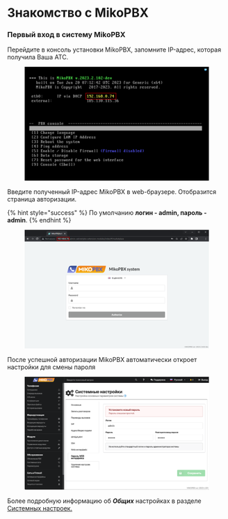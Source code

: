 # Знакомство с MikoPBX

### Первый вход в систему MikoPBX <a href="#pervyj_vxod_v_sistemu_mikopbx" id="pervyj_vxod_v_sistemu_mikopbx"></a>

Перейдите в консоль установки MikoPBX, запомните IP-адрес, которая получила Ваша АТС.

<figure><img src="../.gitbook/assets/1 (39).png" alt=""><figcaption></figcaption></figure>

Введите полученный IP-адрес MikoPBX в web-браузере. Отобразится страница авторизации.

{% hint style="success" %}
По умолчанию **логин - admin, пароль - admin**.
{% endhint %}

<figure><img src="../.gitbook/assets/2 (41).png" alt=""><figcaption></figcaption></figure>

После успешной авторизации MikoPBX автоматически откроет настройки для смены пароля

<figure><img src="../.gitbook/assets/3 (13).png" alt=""><figcaption></figcaption></figure>

Более подробную информацию об _**Общих**_ настройках в разделе [Системных настроек.](../manual/system/general-settings.md)
